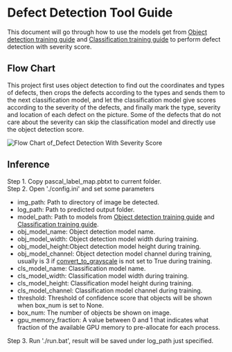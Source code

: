 # Defect Detection Tool Guide
This document will go through how to use the models get from [Object detection training guide](https://github.com/silicon-optronics-inc/Tensorflow2-Self-Training-Defect-Detection-With-Severity-Score/blob/master/object_detection/README.md) and [Classification training guide](https://github.com/silicon-optronics-inc/Tensorflow2-Self-Training-Defect-Detection-With-Severity-Score/blob/master/classification/README.md) to perform defect detection with severity score.

## Flow Chart
This project first uses object detection to find out the coordinates and types of defects, then crops the defects according to the types and sends them to the next classification model, and let the classification model give scores according to the severity of the defects, and finally mark the type, severity and location of each defect on the picture.
Some of the defects that do not care about the severity can skip the classification model and directly use the object detection score.

![Flow Chart of_Defect Detection With Severity Score](https://github.com/silicon-optronics-inc/Object_detection_with_severity_score/blob/master/doc/Flow_Chart_of_Defect_Detection_With_Severity_Score.png)  



## Inference
Step 1. Copy pascal_label_map.pbtxt to current folder.  
Step 2. Open './config.ini' and set some parameters 
* img_path: Path to directory of image be detected.
* log_path: Path to predicted output folder.
* model_path: Path to models from [Object detection training guide](https://github.com/silicon-optronics-inc/Tensorflow2-Self-Training-Defect-Detection-With-Severity-Score/blob/master/object_detection/README.md) and [Classification training guide](https://github.com/silicon-optronics-inc/Tensorflow2-Self-Training-Defect-Detection-With-Severity-Score/blob/master/classification/README.md).
* obj_model_name: Object detection model name.
* obj_model_width: Object detection model width during training.
* obj_model_height:Object detection model height during training.
* obj_model_channel: Object detection model channel during training, usually is 3 if [convert_to_grayscale](https://github.com/tensorflow/models/blob/master/research/object_detection/protos/image_resizer.proto) is not set to True during training.
* cls_model_name: Classification model name.
* cls_model_width: Classification model width during training.
* cls_model_height: Classification model height during training.
* cls_model_channel: Classification model channel during training.
* threshold: Threshold of confidence score that objects will be shown when box_num is set to None.
* box_num: The number of objects be shown on image.
* gpu_memory_fraction: A value between 0 and 1 that indicates what fraction of the available GPU memory to pre-allocate for each process.

Step 3. Run './run.bat', result will be saved under log_path just specified.


